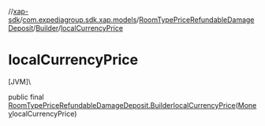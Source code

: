 //[xap-sdk](../../../../index.md)/[com.expediagroup.sdk.xap.models](../../index.md)/[RoomTypePriceRefundableDamageDeposit](../index.md)/[Builder](index.md)/[localCurrencyPrice](local-currency-price.md)

# localCurrencyPrice

[JVM]\

public final [RoomTypePriceRefundableDamageDeposit.Builder](index.md)[localCurrencyPrice](local-currency-price.md)([Money](../../-money/index.md)localCurrencyPrice)

